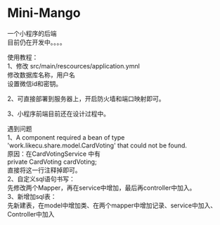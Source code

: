 # Mini-Mango
一个小程序的后端  
目前仍在开发中。。。。

使用教程：  
1、修改 src/main/rescources/application.ymnl  
   修改数据库名称，用户名  
   设置微信id和密钥。   

2、可直接部署到服务器上，开启防火墙和端口映射即可。  

3、小程序前端目前还在设计过程中。  

  
 遇到问题  
 1、A component required a bean of type 'work.likecu.share.model.CardVoting' that could not be found.  
   原因：在CardVotingService 中有  
   private CardVoting cardVoting;  
   直接将这一行注释掉即可。  
 2、自定义sql语句书写：  
  先修改两个Mapper，再在service中增加，最后再controller中加入。  
 3、新增加sql表：  
 先新建表，在model中增加类、在两个mapper中增加记录、service中加入、Controller中加入  
   